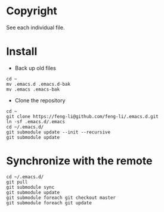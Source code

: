 # Copyright 
 
See each individual file.

# Install

* Back up old files

```
cd ~
mv .emacs.d .emacs.d-bak
mv .emacs .emacs-bak
```

* Clone the repository

```
cd ~
git clone https://feng-li@github.com/feng-li/.emacs.d.git
ln -sf .emacs.d/.emacs
cd ~/.emacs.d/
git submodule update --init --recursive
git submodule update
```

# Synchronize with the remote

```
cd ~/.emacs.d/
git pull
git submodule sync 
git submodule update
git submodule foreach git checkout master
git submodule foreach git update
```
